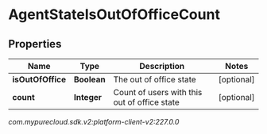 # AgentStateIsOutOfOfficeCount


## Properties

| Name | Type | Description | Notes |
| ------------ | ------------- | ------------- | ------------- |
| **isOutOfOffice** | **Boolean** | The out of office state |  [optional] |
| **count** | **Integer** | Count of users with this out of office state |  [optional] |




_com.mypurecloud.sdk.v2:platform-client-v2:227.0.0_
